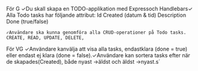 För G
✓Du skall skapa en TODO-applikation med Expressoch Handlebars✓
Alla Todo tasks har följande attribut:
Id
Created (datum & tid)
Description
Done (true/false)

    ✓Användare ska kunna genomföra alla CRUD-operationer på Todo tasks.
    CREATE, READ, UPDATE, DELETE,

För VG
✓Användare kanvälja att visa alla tasks, endastklara (done = true) eller endast ej klara (done = false).✓Användare kan sortera tasks efter när de skapades(Created), både nyast →äldst och äldst →nyast.s´
